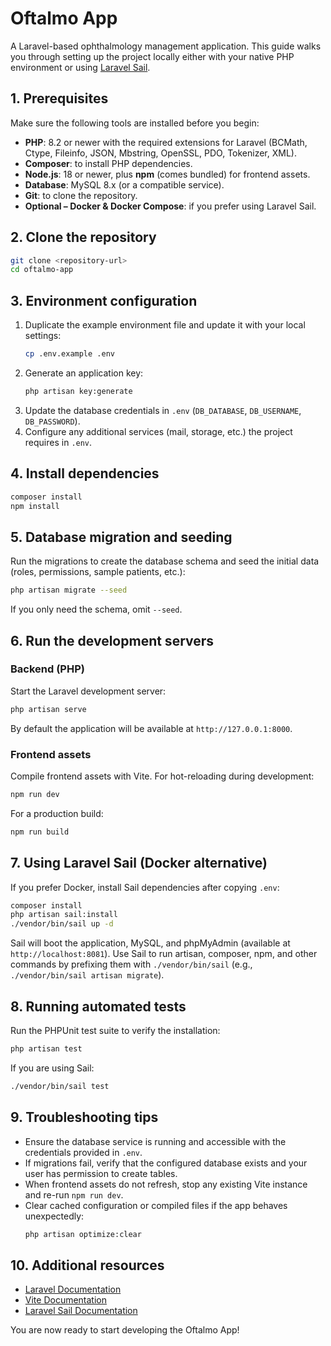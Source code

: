 # Oftalmo App

A Laravel-based ophthalmology management application. This guide walks you through setting up the project locally either with your native PHP environment or using [Laravel Sail](https://laravel.com/docs/sail).

## 1. Prerequisites

Make sure the following tools are installed before you begin:

- **PHP**: 8.2 or newer with the required extensions for Laravel (BCMath, Ctype, Fileinfo, JSON, Mbstring, OpenSSL, PDO, Tokenizer, XML).
- **Composer**: to install PHP dependencies.
- **Node.js**: 18 or newer, plus **npm** (comes bundled) for frontend assets.
- **Database**: MySQL 8.x (or a compatible service).
- **Git**: to clone the repository.
- **Optional – Docker & Docker Compose**: if you prefer using Laravel Sail.

## 2. Clone the repository

```bash
git clone <repository-url>
cd oftalmo-app
```

## 3. Environment configuration

1. Duplicate the example environment file and update it with your local settings:
   ```bash
   cp .env.example .env
   ```
2. Generate an application key:
   ```bash
   php artisan key:generate
   ```
3. Update the database credentials in `.env` (`DB_DATABASE`, `DB_USERNAME`, `DB_PASSWORD`).
4. Configure any additional services (mail, storage, etc.) the project requires in `.env`.

## 4. Install dependencies

```bash
composer install
npm install
```

## 5. Database migration and seeding

Run the migrations to create the database schema and seed the initial data (roles, permissions, sample patients, etc.):

```bash
php artisan migrate --seed
```

If you only need the schema, omit `--seed`.

## 6. Run the development servers

### Backend (PHP)

Start the Laravel development server:

```bash
php artisan serve
```

By default the application will be available at `http://127.0.0.1:8000`.

### Frontend assets

Compile frontend assets with Vite. For hot-reloading during development:

```bash
npm run dev
```

For a production build:

```bash
npm run build
```

## 7. Using Laravel Sail (Docker alternative)

If you prefer Docker, install Sail dependencies after copying `.env`:

```bash
composer install
php artisan sail:install
./vendor/bin/sail up -d
```

Sail will boot the application, MySQL, and phpMyAdmin (available at `http://localhost:8081`). Use Sail to run artisan, composer, npm, and other commands by prefixing them with `./vendor/bin/sail` (e.g., `./vendor/bin/sail artisan migrate`).

## 8. Running automated tests

Run the PHPUnit test suite to verify the installation:

```bash
php artisan test
```

If you are using Sail:

```bash
./vendor/bin/sail test
```

## 9. Troubleshooting tips

- Ensure the database service is running and accessible with the credentials provided in `.env`.
- If migrations fail, verify that the configured database exists and your user has permission to create tables.
- When frontend assets do not refresh, stop any existing Vite instance and re-run `npm run dev`.
- Clear cached configuration or compiled files if the app behaves unexpectedly:
  ```bash
  php artisan optimize:clear
  ```

## 10. Additional resources

- [Laravel Documentation](https://laravel.com/docs)
- [Vite Documentation](https://vitejs.dev/guide/)
- [Laravel Sail Documentation](https://laravel.com/docs/sail)

You are now ready to start developing the Oftalmo App!
